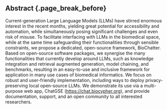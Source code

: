 ## Abstract {.page_break_before}

Current-generation Large Language Models (LLMs) have stirred enormous interest in the recent months, yielding great potential for accessibility and automation, while simultaneously posing significant challenges and even risk of misuse.
To facilitate interfacing with LLMs in the biomedical space, while at the same time safeguarding their functionalities through sensible constraints, we propose a dedicated, open-source framework, BioChatter.
Based on open-source software packages, we synergise the many functionalities that currently develop around LLMs, such as knowledge integration and retrieval augmented generation, model chaining, and benchmarks, resulting in an easy-to-use and inclusive framework for application in many use cases of biomedical informatics.
We focus on robust and user-friendly implementation, including ways to deploy privacy-preserving local open-source LLMs.
We demonstrate its use via a multi-purpose web app, ChatGSE (https://chat.biocypher.org), and provide documentation, support, and an open community to all interested researchers.
